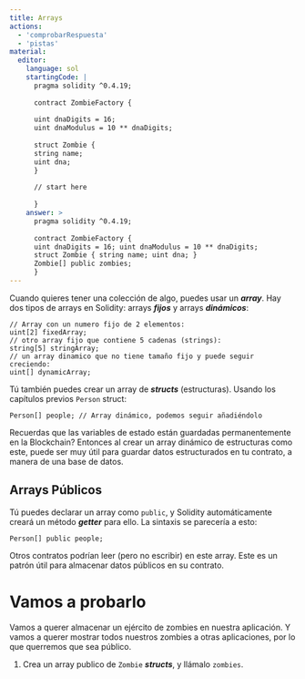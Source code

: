 ```yaml
---
title: Arrays
actions:
  - 'comprobarRespuesta'
  - 'pistas'
material:
  editor:
    language: sol
    startingCode: |
      pragma solidity ^0.4.19;
      
      contract ZombieFactory {
      
      uint dnaDigits = 16;
      uint dnaModulus = 10 ** dnaDigits;
      
      struct Zombie {
      string name;
      uint dna;
      }
      
      // start here
      
      }
    answer: >
      pragma solidity ^0.4.19;
      
      contract ZombieFactory {
      uint dnaDigits = 16; uint dnaModulus = 10 ** dnaDigits;
      struct Zombie { string name; uint dna; }
      Zombie[] public zombies;
      }
---
```

Cuando quieres tener una colección de algo, puedes usar un ***array***. Hay dos tipos de arrays en Solidity: arrays ***fijos*** y arrays ***dinámicos***:

    // Array con un numero fijo de 2 elementos:
    uint[2] fixedArray;
    // otro array fijo que contiene 5 cadenas (strings):
    string[5] stringArray;
    // un array dinamico que no tiene tamaño fijo y puede seguir creciendo:
    uint[] dynamicArray;
    

Tú también puedes crear un array de ***structs*** (estructuras). Usando los capítulos previos `Person` struct:

    Person[] people; // Array dinámico, podemos seguir añadiéndolo
    

Recuerdas que las variables de estado están guardadas permanentemente en la Blockchain? Entonces al crear un array dinámico de estructuras como este, puede ser muy útil para guardar datos estructurados en tu contrato, a manera de una base de datos.

## Arrays Públicos

Tú puedes declarar un array como `public`, y Solidity automáticamente creará un método ***getter*** para ello. La sintaxis se parecería a esto:

    Person[] public people;
    

Otros contratos podrían leer (pero no escribir) en este array. Este es un patrón útil para almacenar datos públicos en su contrato.

# Vamos a probarlo

Vamos a querer almacenar un ejército de zombies en nuestra aplicación. Y vamos a querer mostrar todos nuestros zombies a otras aplicaciones, por lo que querremos que sea público.

1. Crea un array publico de `Zombie` ***structs***, y llámalo `zombies`.